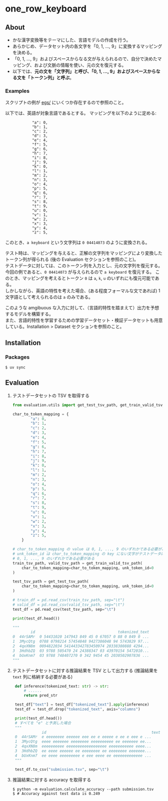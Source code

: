 # one_row_keyboard

## About

- かな漢字変換等をテーマにした、言語モデルの作成を行う。
- あらかじめ、データセット内の各文字を「0, 1, ..., 9」に変換するマッピングを決める。
- 「0, 1, ..., 9」およびスペースからなる文が与えられるので、自分で決めたマッピング、および文脈の情報を使い、元の文を復元する。
- 以下では、**元の文を「文字列」と呼び、「0, 1, ..., 9」およびスペースからなる文を「トークン列」と呼ぶ**。

### Examples

スクリプトの例が [egs/](egs/) にいくつか存在するので参照のこと。

以下では、英語が対象言語であるとする。
マッピングを以下のように定める: 
```
            "a": 0,
            "b": 1,
            "c": 2,
            "d": 3,
            "e": 4,
            "f": 5,
            "g": 6,
            "h": 7,
            "i": 8,
            "j": 9,
            "k": 0,
            "l": 1,
            "m": 2,
            "n": 3,
            "o": 4,
            "p": 5,
            "q": 6,
            "r": 7,
            "s": 8,
            "t": 9,
            "u": 0,
            "v": 1,
            "w": 2,
            "x": 3,
            "y": 4,
            "z": 5,
```
このとき、`a keyboard` という文字列は `0 04414073` のように変換される。

テスト時は、マッピングを与えると、正解の文字列をマッピングにより変換したトークン列が得られる (後の Evaluation セクションを参照のこと)。<br>テストデータに対しては、このトークン列を入力とし、元の文字列を復元する。<br>
今回の例であると、`0 04414073` が与えられるので `a keyboard` を復元する。
このとき、マッピングを考えるとトークン `0` は `a`, `k`, `u` のいずれにも復元可能である。<br>しかしながら、英語の特性を考えた場合、(ある程度フォーマルな文であれば) 1文字語として考えられるのは `a` のみである。

このような amgibuous な入力に対して、（言語的特性を踏まえて）出力を予想するモデルを構築する。<br>
また、言語的特性を学習するための学習データセット・検証データセットも用意している。Installation > Dataset セクションを参照のこと。

## Installation

### Packages

```console
$ uv sync
```

## Evaluation

1. テストデータセットの TSV を取得する
    ```python
    from evaluation.utils import get_test_tsv_path, get_train_valid_tsv_path

    char_to_token_mapping = {
            "a": 0,
            "b": 1,
            "c": 2,
            "d": 3,
            "e": 4,
            "f": 5,
            "g": 6,
            "h": 7,
            "i": 8,
            "j": 9,
            "k": 0,
            "l": 1,
            "m": 2,
            "n": 3,
            "o": 4,
            "p": 5,
            "q": 6,
            "r": 7,
            "s": 8,
            "t": 9,
            "u": 0,
            "v": 1,
            "w": 2,
            "x": 3,
            "y": 4,
            "z": 5,
        }

    # char_to_token_mapping の value は 0, 1, ..., 9 のいずれかである必要がある
    # unk_token_id は char_to_token_mapping の key にない文字がテストデータに存在したときに与えるトークンで、
    # 0, 1, ..., 9 のいずれかである必要がある
    train_tsv_path, valid_tsv_path = get_train_valid_tsv_path(
        char_to_token_mapping=char_to_token_mapping, unk_token_id=0
    )

    test_tsv_path = get_test_tsv_path(
        char_to_token_mapping=char_to_token_mapping, unk_token_id=0
    )

    # train_df = pd.read_csv(train_tsv_path, sep="\t")
    # valid_df = pd.read_csv(valid_tsv_path, sep="\t")
    test_df = pd.read_csv(test_tsv_path, sep="\t")

    print(test_df.head())

    """
            id                                     tokenized_text
    0  44rSAMr  0 54431020 147943 849 45 0 67057 0 88 0 849 0 ...
    1  3MycQtg  0788 0798214 57454848 9427386048 94 5743829 97...
    2  4qxXN8m  0094822034 541443342783450974 20338380888 4294...
    3  3HdhbZQ  03 9788 505470 24 24388347 03 43970154 5472010...
    4  bUxKnm7  03 9788 748407270 0 342 9454 45 2030502907836 ...
    """
    ```
2. テストデータセットに対する推論結果を TSV として出力する
   (推論結果を `text` 列に格納する必要がある)
   ```python
    def inference(tokenized_text: str) -> str:
        # ......
        return pred_str

    test_df["text"] = test_df["tokenized_text"].apply(inference)
    test_df = test_df.drop("tokenized_text", axis="columns")

    print(test_df.head())
    # すべてを "e" と予測した場合
    """
                id                                               text
    0  44rSAMr  e eeeeeeee eeeeee eee ee e eeeee e ee e eee e ...
    1  3MycQtg  eeee eeeeeee eeeeeeee eeeeeeeeee ee eeeeeee ee...
    2  4qxXN8m  eeeeeeeeee eeeeeeeeeeeeeeeeee eeeeeeeeeee eeee...
    3  3HdhbZQ  ee eeee eeeeee ee eeeeeeee ee eeeeeeee eeeeeee...
    4  bUxKnm7  ee eeee eeeeeeeee e eee eeee ee eeeeeeeeeeeee ...
    """

    test_df.to_csv("submission.tsv", sep="\t")
   ```
3. 推論結果に対する accuracy を取得する
   ```console
   $ python -m evaluation.calculate_accuracy --path submission.tsv
   $ # Accuracy against test data is 0.249
   ```
